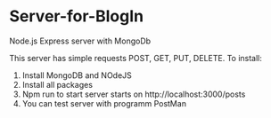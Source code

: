 # Server-for-BlogIn
Node.js Express server with MongoDb

This server has simple requests POST, GET, PUT, DELETE.
To install:
1. Install MongoDB and NOdeJS
2. Install all packages
3. Npm run to start server starts on http://localhost:3000/posts
4. You can test server with programm PostMan
